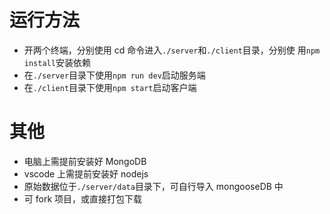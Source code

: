 # 运行方法

- 开两个终端，分别使用 cd 命令进入`./server`和`./client`目录，分别使
  用`npm install`安装依赖
- 在`./server`目录下使用`npm run dev`启动服务端
- 在`./client`目录下使用`npm start`启动客户端

# 其他

- 电脑上需提前安装好 MongoDB
- vscode 上需提前安装好 nodejs
- 原始数据位于`./server/data`目录下，可自行导入 mongooseDB 中
- 可 fork 项目，或直接打包下载
